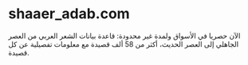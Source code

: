 # shaaer_adab.com
الآن حصريا في الأسواق ولمدة غير محدودة: قاعدة بيانات الشعر العربي من العصر الجاهلي إلى العصر الحديث، أكثر من 58 ألف قصيدة مع معلومات تفصيلية عن كل قصيدة.
